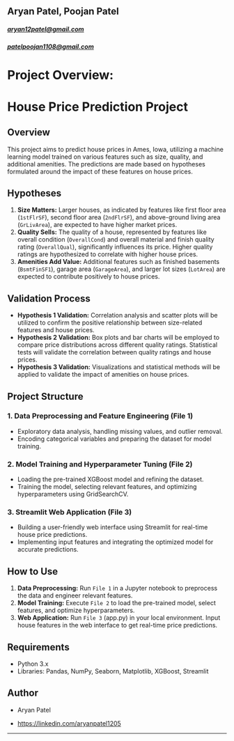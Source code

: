 ## Aryan Patel, Poojan Patel
##### aryan12patel@gmail.com
##### patelpoojan1108@gmail.com
# Project Overview:
# House Price Prediction Project

## Overview
This project aims to predict house prices in Ames, Iowa, utilizing a machine learning model trained on various features such as size, quality, and additional amenities. The predictions are made based on hypotheses formulated around the impact of these features on house prices.

## Hypotheses
1. **Size Matters:** Larger houses, as indicated by features like first floor area (`1stFlrSF`), second floor area (`2ndFlrSF`), and above-ground living area (`GrLivArea`), are expected to have higher market prices.
2. **Quality Sells:** The quality of a house, represented by features like overall condition (`OverallCond`) and overall material and finish quality rating (`OverallQual`), significantly influences its price. Higher quality ratings are hypothesized to correlate with higher house prices.
3. **Amenities Add Value:** Additional features such as finished basements (`BsmtFinSF1`), garage area (`GarageArea`), and larger lot sizes (`LotArea`) are expected to contribute positively to house prices.

## Validation Process
- **Hypothesis 1 Validation:** Correlation analysis and scatter plots will be utilized to confirm the positive relationship between size-related features and house prices.
- **Hypothesis 2 Validation:** Box plots and bar charts will be employed to compare price distributions across different quality ratings. Statistical tests will validate the correlation between quality ratings and house prices.
- **Hypothesis 3 Validation:** Visualizations and statistical methods will be applied to validate the impact of amenities on house prices.

## Project Structure

### 1. Data Preprocessing and Feature Engineering (File 1)
- Exploratory data analysis, handling missing values, and outlier removal.
- Encoding categorical variables and preparing the dataset for model training.

### 2. Model Training and Hyperparameter Tuning (File 2)
- Loading the pre-trained XGBoost model and refining the dataset.
- Training the model, selecting relevant features, and optimizing hyperparameters using GridSearchCV.

### 3. Streamlit Web Application (File 3)
- Building a user-friendly web interface using Streamlit for real-time house price predictions.
- Implementing input features and integrating the optimized model for accurate predictions.

## How to Use
1. **Data Preprocessing:** Run `File 1` in a Jupyter notebook to preprocess the data and engineer relevant features.
2. **Model Training:** Execute `File 2` to load the pre-trained model, select features, and optimize hyperparameters.
3. **Web Application:** Run `File 3` (app.py) in your local environment. Input house features in the web interface to get real-time price predictions.

## Requirements
- Python 3.x
- Libraries: Pandas, NumPy, Seaborn, Matplotlib, XGBoost, Streamlit

## Author
- Aryan Patel

- https://linkedin.com/aryanpatel1205


---
